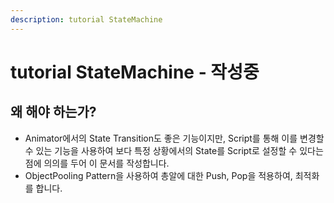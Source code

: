 ```yaml
---
description: tutorial StateMachine
---
```


# tutorial StateMachine - 작성중

## 왜 해야 하는가?

* Animator에서의 State Transition도 좋은 기능이지만, Script를 통해 이를 변경할 수 있는 기능을 사용하여 보다 특정 상황에서의 State를 Script로 설정할 수 있다는 점에 의의를 두어 이 문서를 작성합니다.
* ObjectPooling Pattern을 사용하여 총알에 대한 Push, Pop을 적용하여, 최적화를 합니다.

